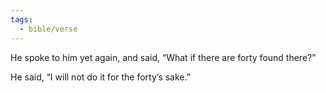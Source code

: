 ```yaml
---
tags:
  - bible/verse
---
```

He spoke to him yet again, and said, “What if there are forty found there?”

He said, “I will not do it for the forty’s sake.”